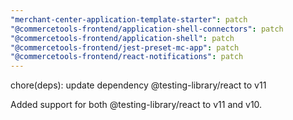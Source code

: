 ```yaml
---
"merchant-center-application-template-starter": patch
"@commercetools-frontend/application-shell-connectors": patch
"@commercetools-frontend/application-shell": patch
"@commercetools-frontend/jest-preset-mc-app": patch
"@commercetools-frontend/react-notifications": patch
---
```


chore(deps): update dependency @testing-library/react to v11

Added support for both @testing-library/react to v11 and v10.
